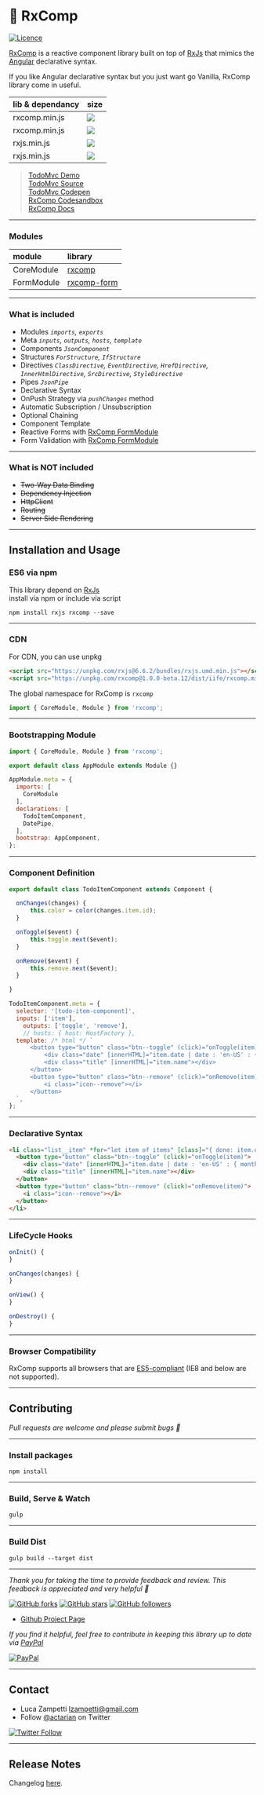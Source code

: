 # 💎 RxComp

[![Licence](https://img.shields.io/github/license/actarian/rxcomp.svg)](https://github.com/actarian/rxcomp)

[RxComp](https://github.com/actarian/rxcomp) is a reactive component library built on top of [RxJs](https://github.com/ReactiveX/rxjs) that mimics the [Angular](https://angular.io/) declarative syntax. 

If you like Angular declarative syntax but you just want go Vanilla, RxComp library come in useful.

 lib & dependancy | size
:-----------------|:----------------------------------------------------------------------------------------------|
rxcomp.min.js     | ![](https://img.badgesize.io/https://unpkg.com/rxcomp@1.0.0-beta.12/dist/iife/rxcomp.min.js.svg?compression=gzip)
rxcomp.min.js     | ![](https://img.badgesize.io/https://unpkg.com/rxcomp@1.0.0-beta.12/dist/iife/rxcomp.min.js.svg)
rxjs.min.js       | ![](https://img.badgesize.io/https://unpkg.com/rxjs@6.6.2/bundles/rxjs.umd.min.js.svg?compression=gzip)
rxjs.min.js       | ![](https://img.badgesize.io/https://unpkg.com/rxjs@6.6.2/bundles/rxjs.umd.min.js.svg)
 
> [TodoMvc Demo](https://actarian.github.io/rxcomp-todomvc/)  
> [TodoMvc Source](https://github.com/actarian/rxcomp-todomvc)  
> [TodoMvc Codepen](https://codepen.io/actarian/pen/QWWRZON?editors=0010)  
> [RxComp Codesandbox](https://codesandbox.io/s/rxcomp-template-2t3yu?fontsize=14&hidenavigation=1&theme=dark)  
> [RxComp Docs](https://actarian.github.io/rxcomp/api/)   
___

### Modules

 module           | library
:-----------------|:----------------------------------------------------------------------------------------------|
CoreModule        | [rxcomp](https://github.com/actarian/rxcomp)
FormModule        | [rxcomp-form](https://github.com/actarian/rxcomp-form)
___

### What is included
* Modules *```imports```, ```exports```*
* Meta *```inputs```, ```outputs```, ```hosts```, ```template```*
* Components *```JsonComponent```*
* Structures *```ForStructure```, ```IfStructure```*
* Directives *```ClassDirective```, ```EventDirective```, ```HrefDirective```, ```InnerHtmlDirective```, ```SrcDirective```, ```StyleDirective```*
* Pipes *```JsonPipe```*
* Declarative Syntax
* OnPush Strategy via *```pushChanges```* method
* Automatic Subscription / Unsubscription
* Optional Chaining
* Component Template
* Reactive Forms with [RxComp FormModule](https://github.com/actarian/rxcomp-form)
* Form Validation with [RxComp FormModule](https://github.com/actarian/rxcomp-form)

___

### What is NOT included
* ~~Two-Way Data Binding~~
* ~~Dependency Injection~~
* ~~HttpClient~~
* ~~Routing~~
* ~~Server Side Rendering~~

___

## Installation and Usage

### ES6 via npm
This library depend on [RxJs](https://github.com/ReactiveX/rxjs)  
install via npm or include via script   

```
npm install rxjs rxcomp --save
```
___

### CDN

For CDN, you can use unpkg

```html
<script src="https://unpkg.com/rxjs@6.6.2/bundles/rxjs.umd.min.js"></script>  
<script src="https://unpkg.com/rxcomp@1.0.0-beta.12/dist/iife/rxcomp.min.js"></script>  
```

The global namespace for RxComp is `rxcomp`

```javascript
import { CoreModule, Module } from 'rxcomp';
```
___

### Bootstrapping Module

```javascript
import { CoreModule, Module } from 'rxcomp';

export default class AppModule extends Module {}

AppModule.meta = {
  imports: [
    CoreModule
  ],
  declarations: [
    TodoItemComponent,
    DatePipe,
  ],
  bootstrap: AppComponent,
};
```
___

### Component Definition

```javascript
export default class TodoItemComponent extends Component {

  onChanges(changes) {
      this.color = color(changes.item.id);
  }

  onToggle($event) {
      this.toggle.next($event);
  }

  onRemove($event) {
      this.remove.next($event);
  }

}

TodoItemComponent.meta = {
  selector: '[todo-item-component]',
  inputs: ['item'],
	outputs: ['toggle', 'remove'],
	// hosts: { host: HostFactory },
  template: /* html */ `
      <button type="button" class="btn--toggle" (click)="onToggle(item)">
          <div class="date" [innerHTML]="item.date | date : 'en-US' : { month: 'short', day: '2-digit', year: 'numeric' }"></div>
          <div class="title" [innerHTML]="item.name"></div>
      </button>
      <button type="button" class="btn--remove" (click)="onRemove(item)">
          <i class="icon--remove"></i>
      </button>
  `,
};

```
___

### Declarative Syntax

```html
<li class="list__item" *for="let item of items" [class]="{ done: item.done }" [style]="{ background: background, color: foreground, '--accent': accent }" todo-item-component [item]="item" (toggle)="onToggleItem($event)" (remove)="onRemoveItem($event)">
  <button type="button" class="btn--toggle" (click)="onToggle(item)">
    <div class="date" [innerHTML]="item.date | date : 'en-US' : { month: 'short', day: '2-digit', year: 'numeric' }"></div>
    <div class="title" [innerHTML]="item.name"></div>
  </button>
  <button type="button" class="btn--remove" (click)="onRemove(item)">
    <i class="icon--remove"></i>
  </button>
</li>
```
___

### LifeCycle Hooks

```javascript
onInit() {
} 

onChanges(changes) {   
}

onView() { 
}

onDestroy() {
}
```
___
### Browser Compatibility
RxComp supports all browsers that are [ES5-compliant](http://kangax.github.io/compat-table/es5/) (IE8 and below are not supported).
___
## Contributing

*Pull requests are welcome and please submit bugs 🐞*
___

### Install packages
```
npm install
```
___

### Build, Serve & Watch 
```
gulp
```
___

### Build Dist
```
gulp build --target dist
```
___

*Thank you for taking the time to provide feedback and review. This feedback is appreciated and very helpful 🌈*

[![GitHub forks](https://img.shields.io/github/forks/actarian/rxcomp.svg?style=social&label=Fork&maxAge=2592000)](https://gitHub.com/actarian/rxcomp/network/)  [![GitHub stars](https://img.shields.io/github/stars/actarian/rxcomp.svg?style=social&label=Star&maxAge=2592000)](https://GitHub.com/actarian/rxcomp/stargazers/)  [![GitHub followers](https://img.shields.io/github/followers/actarian.svg?style=social&label=Follow&maxAge=2592000)](https://github.com/actarian?tab=followers)

* [Github Project Page](https://github.com/actarian/rxcomp)  

*If you find it helpful, feel free to contribute in keeping this library up to date via [PayPal](https://www.paypal.me/circledev/5)*

[![PayPal](https://www.paypalobjects.com/webstatic/en_US/i/buttons/PP_logo_h_100x26.png)](https://www.paypal.me/circledev/5)
___

## Contact

* Luca Zampetti <lzampetti@gmail.com>
* Follow [@actarian](https://twitter.com/actarian) on Twitter

[![Twitter Follow](https://img.shields.io/twitter/follow/actarian.svg?style=social&label=Follow%20@actarian)](https://twitter.com/actarian)
___

## Release Notes
Changelog [here](https://github.com/actarian/rxcomp/blob/master/CHANGELOG.md).
